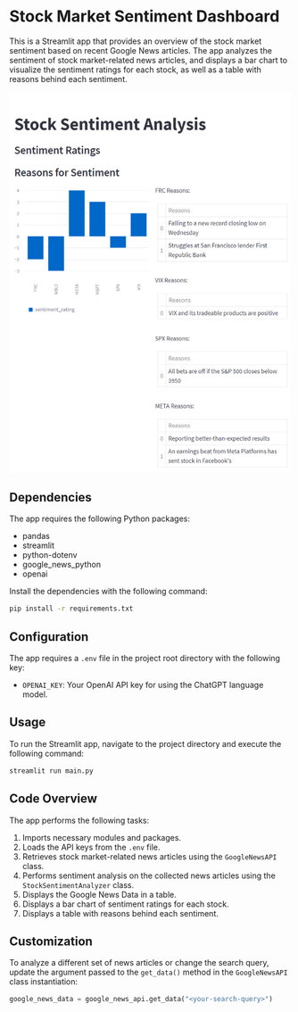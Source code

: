 # Stock Market Sentiment Dashboard

This is a Streamlit app that provides an overview of the stock market sentiment based on recent Google News articles. The app analyzes the sentiment of stock market-related news articles, and displays a bar chart to visualize the sentiment ratings for each stock, as well as a table with reasons behind each sentiment.

![Dashboard Screenshot](screenshot.png)

## Dependencies

The app requires the following Python packages:

- pandas
- streamlit
- python-dotenv
- google_news_python
- openai

Install the dependencies with the following command:
```bash
pip install -r requirements.txt
```

## Configuration

The app requires a `.env` file in the project root directory with the following key:

- `OPENAI_KEY`: Your OpenAI API key for using the ChatGPT language model.

## Usage

To run the Streamlit app, navigate to the project directory and execute the following command:
```bash
streamlit run main.py 
```

## Code Overview

The app performs the following tasks:

1. Imports necessary modules and packages.
2. Loads the API keys from the `.env` file.
3. Retrieves stock market-related news articles using the `GoogleNewsAPI` class.
4. Performs sentiment analysis on the collected news articles using the `StockSentimentAnalyzer` class.
5. Displays the Google News Data in a table.
6. Displays a bar chart of sentiment ratings for each stock.
7. Displays a table with reasons behind each sentiment.

## Customization

To analyze a different set of news articles or change the search query, update the argument passed to the `get_data()` method in the `GoogleNewsAPI` class instantiation:

```python
google_news_data = google_news_api.get_data("<your-search-query>")